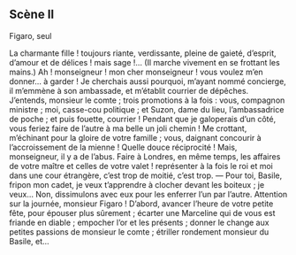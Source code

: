## Scène II

<span class="character">Figaro</span><span class="direction">, seul</span>

<!-- playscript-monologue-begin -->

La charmante fille ! toujours riante, verdissante, pleine de gaieté, d’esprit, d’amour et de délices ! mais sage !… (Il marche vivement en se frottant les mains.) Ah ! monseigneur ! mon cher monseigneur ! vous voulez m’en donner… à garder ! Je cherchais aussi pourquoi, m’ayant nommé concierge, il m’emmène à son ambassade, et m’établit courrier de dépêches. J’entends, monsieur le comte ; trois promotions à la fois : vous, compagnon ministre ; moi, casse-cou politique ; et Suzon, dame du lieu, l’ambassadrice de poche ; et puis fouette, courrier ! Pendant que je galoperais d’un côté, vous feriez faire de l’autre à ma belle un joli chemin ! Me crottant, m’échinant pour la gloire de votre famille ; vous, daignant concourir à l’accroissement de la mienne ! Quelle douce réciprocité ! Mais, monseigneur, il y a de l’abus. Faire à Londres, en même temps, les affaires de votre maître et celles de votre valet ! représenter à la fois le roi et moi dans une cour étrangère, c’est trop de moitié, c’est trop. — Pour toi, Basile, fripon mon cadet, je veux t’apprendre à clocher devant les boiteux ; je veux… Non, dissimulons avec eux pour les enferrer l’un par l’autre. Attention sur la journée, monsieur Figaro ! D’abord, avancer l’heure de votre petite fête, pour épouser plus sûrement ; écarter une Marceline qui de vous est friande en diable ; empocher l’or et les présents ; donner le change aux petites passions de monsieur le comte ; étriller rondement monsieur du Basile, et… 

<!-- playscript-monologue-end -->
